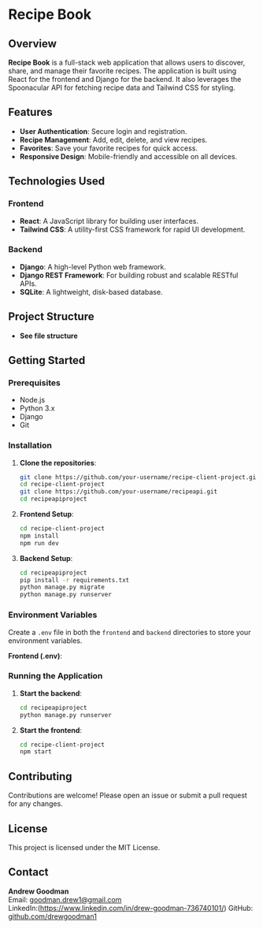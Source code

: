 # Recipe Book

## Overview

**Recipe Book** is a full-stack web application that allows users to discover, share, and manage their favorite recipes. The application is built using React for the frontend and Django for the backend. It also leverages the Spoonacular API for fetching recipe data and Tailwind CSS for styling.

## Features

- **User Authentication**: Secure login and registration.
- **Recipe Management**: Add, edit, delete, and view recipes.
- **Favorites**: Save your favorite recipes for quick access.
- **Responsive Design**: Mobile-friendly and accessible on all devices.

## Technologies Used

### Frontend
- **React**: A JavaScript library for building user interfaces.
- **Tailwind CSS**: A utility-first CSS framework for rapid UI development.

### Backend
- **Django**: A high-level Python web framework.
- **Django REST Framework**: For building robust and scalable RESTful APIs.
- **SQLite**: A lightweight, disk-based database.

## Project Structure

- **See file structure**


## Getting Started

### Prerequisites

- Node.js
- Python 3.x
- Django
- Git

### Installation

1. **Clone the repositories**:
    ```sh
    git clone https://github.com/your-username/recipe-client-project.git
    cd recipe-client-project
    git clone https://github.com/your-username/recipeapi.git
    cd recipeapiproject
    ```

2. **Frontend Setup**:
    ```sh
    cd recipe-client-project
    npm install
    npm run dev
    ```

3. **Backend Setup**:
    ```sh
    cd recipeapiproject
    pip install -r requirements.txt
    python manage.py migrate
    python manage.py runserver
    ```

### Environment Variables

Create a `.env` file in both the `frontend` and `backend` directories to store your environment variables.

**Frontend (.env)**:



### Running the Application

1. **Start the backend**:
    ```sh
    cd recipeapiproject
    python manage.py runserver
    ```

2. **Start the frontend**:
    ```sh
    cd recipe-client-project
    npm start
    ```

## Contributing

Contributions are welcome! Please open an issue or submit a pull request for any changes.

## License

This project is licensed under the MIT License.

## Contact

**Andrew Goodman**  
Email: goodman.drew1@gmail.com  
LinkedIn:(https://www.linkedin.com/in/drew-goodman-736740101/)
GitHub: [github.com/drewgoodman1](https://github.com/drewgoodman1)





